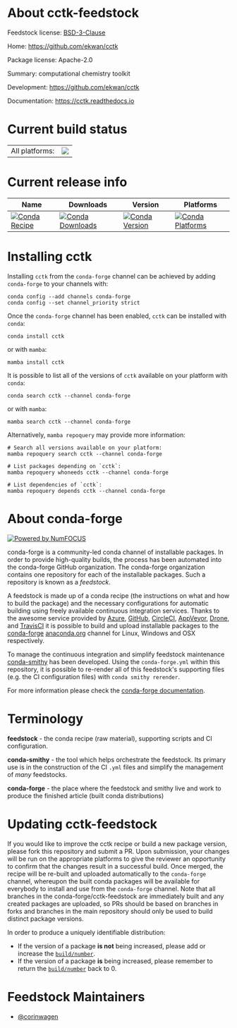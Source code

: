About cctk-feedstock
====================

Feedstock license: [BSD-3-Clause](https://github.com/conda-forge/cctk-feedstock/blob/main/LICENSE.txt)

Home: https://github.com/ekwan/cctk

Package license: Apache-2.0

Summary: computational chemistry toolkit

Development: https://github.com/ekwan/cctk

Documentation: https://cctk.readthedocs.io

Current build status
====================


<table><tr><td>All platforms:</td>
    <td>
      <a href="https://dev.azure.com/conda-forge/feedstock-builds/_build/latest?definitionId=20496&branchName=main">
        <img src="https://dev.azure.com/conda-forge/feedstock-builds/_apis/build/status/cctk-feedstock?branchName=main">
      </a>
    </td>
  </tr>
</table>

Current release info
====================

| Name | Downloads | Version | Platforms |
| --- | --- | --- | --- |
| [![Conda Recipe](https://img.shields.io/badge/recipe-cctk-green.svg)](https://anaconda.org/conda-forge/cctk) | [![Conda Downloads](https://img.shields.io/conda/dn/conda-forge/cctk.svg)](https://anaconda.org/conda-forge/cctk) | [![Conda Version](https://img.shields.io/conda/vn/conda-forge/cctk.svg)](https://anaconda.org/conda-forge/cctk) | [![Conda Platforms](https://img.shields.io/conda/pn/conda-forge/cctk.svg)](https://anaconda.org/conda-forge/cctk) |

Installing cctk
===============

Installing `cctk` from the `conda-forge` channel can be achieved by adding `conda-forge` to your channels with:

```
conda config --add channels conda-forge
conda config --set channel_priority strict
```

Once the `conda-forge` channel has been enabled, `cctk` can be installed with `conda`:

```
conda install cctk
```

or with `mamba`:

```
mamba install cctk
```

It is possible to list all of the versions of `cctk` available on your platform with `conda`:

```
conda search cctk --channel conda-forge
```

or with `mamba`:

```
mamba search cctk --channel conda-forge
```

Alternatively, `mamba repoquery` may provide more information:

```
# Search all versions available on your platform:
mamba repoquery search cctk --channel conda-forge

# List packages depending on `cctk`:
mamba repoquery whoneeds cctk --channel conda-forge

# List dependencies of `cctk`:
mamba repoquery depends cctk --channel conda-forge
```


About conda-forge
=================

[![Powered by
NumFOCUS](https://img.shields.io/badge/powered%20by-NumFOCUS-orange.svg?style=flat&colorA=E1523D&colorB=007D8A)](https://numfocus.org)

conda-forge is a community-led conda channel of installable packages.
In order to provide high-quality builds, the process has been automated into the
conda-forge GitHub organization. The conda-forge organization contains one repository
for each of the installable packages. Such a repository is known as a *feedstock*.

A feedstock is made up of a conda recipe (the instructions on what and how to build
the package) and the necessary configurations for automatic building using freely
available continuous integration services. Thanks to the awesome service provided by
[Azure](https://azure.microsoft.com/en-us/services/devops/), [GitHub](https://github.com/),
[CircleCI](https://circleci.com/), [AppVeyor](https://www.appveyor.com/),
[Drone](https://cloud.drone.io/welcome), and [TravisCI](https://travis-ci.com/)
it is possible to build and upload installable packages to the
[conda-forge](https://anaconda.org/conda-forge) [anaconda.org](https://anaconda.org/)
channel for Linux, Windows and OSX respectively.

To manage the continuous integration and simplify feedstock maintenance
[conda-smithy](https://github.com/conda-forge/conda-smithy) has been developed.
Using the ``conda-forge.yml`` within this repository, it is possible to re-render all of
this feedstock's supporting files (e.g. the CI configuration files) with ``conda smithy rerender``.

For more information please check the [conda-forge documentation](https://conda-forge.org/docs/).

Terminology
===========

**feedstock** - the conda recipe (raw material), supporting scripts and CI configuration.

**conda-smithy** - the tool which helps orchestrate the feedstock.
                   Its primary use is in the construction of the CI ``.yml`` files
                   and simplify the management of *many* feedstocks.

**conda-forge** - the place where the feedstock and smithy live and work to
                  produce the finished article (built conda distributions)


Updating cctk-feedstock
=======================

If you would like to improve the cctk recipe or build a new
package version, please fork this repository and submit a PR. Upon submission,
your changes will be run on the appropriate platforms to give the reviewer an
opportunity to confirm that the changes result in a successful build. Once
merged, the recipe will be re-built and uploaded automatically to the
`conda-forge` channel, whereupon the built conda packages will be available for
everybody to install and use from the `conda-forge` channel.
Note that all branches in the conda-forge/cctk-feedstock are
immediately built and any created packages are uploaded, so PRs should be based
on branches in forks and branches in the main repository should only be used to
build distinct package versions.

In order to produce a uniquely identifiable distribution:
 * If the version of a package **is not** being increased, please add or increase
   the [``build/number``](https://docs.conda.io/projects/conda-build/en/latest/resources/define-metadata.html#build-number-and-string).
 * If the version of a package **is** being increased, please remember to return
   the [``build/number``](https://docs.conda.io/projects/conda-build/en/latest/resources/define-metadata.html#build-number-and-string)
   back to 0.

Feedstock Maintainers
=====================

* [@corinwagen](https://github.com/corinwagen/)

